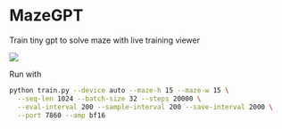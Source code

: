 # MazeGPT
Train tiny gpt to solve maze with live training viewer

![](./assets/training.png)

Run with
```bash
python train.py --device auto --maze-h 15 --maze-w 15 \
  --seq-len 1024 --batch-size 32 --steps 20000 \
  --eval-interval 200 --sample-interval 200 --save-interval 2000 \
  --port 7860 --amp bf16
```
